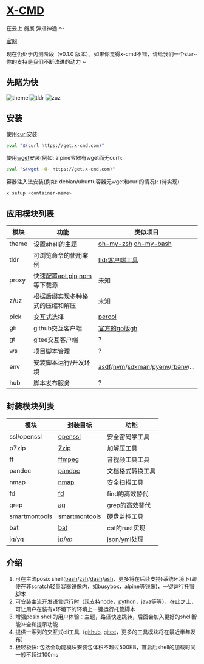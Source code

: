 # [X-CMD](https://x-cmd.com/zh)

在云上 施展 弹指神通 ～

[官网](https://x-cmd.com/zh)

现在仍处于内测阶段（v0.1.0 版本）。如果你觉得x-cmd不错，请给我们一个star~ 你的支持是我们不断改进的动力 ~


## 先睹为快

![theme](https://media.giphy.com/media/EVzSurO3a7xfwc7avg/giphy.gif) 
![tldr](https://media.giphy.com/media/9Eu9lppe5o10cS1mMm/giphy.gif)
![zuz](https://media.giphy.com/media/vuhvzn6PByu1gTMscv/giphy.gif) 

## 安装

使用[curl](https://curl.se/)安装:

```bash
eval "$(curl https://get.x-cmd.com)"
```

使用[wget](https://www.gnu.org/software/wget/)安装(例如: alpine容器有wget而无curl):

```bash
eval "$(wget -O- https://get.x-cmd.com)"
```

容器注入法安装(例如: debian/ubuntu容器无wget和curl的情况): (待实现)

```bash
x setup <container-name>
```

## 应用模块列表

| 模块 | 功能 | 类似项目 |
| --- | --- | --- |
| theme | 设置shell的主题  | [oh-my-zsh](https://ohmyz.sh/) [oh-my-bash](https://ohmybash.nntoan.com/) |
| tldr | 可浏览命令的使用案例  | [tldr客户端工具](https://github.com/tldr-pages/tldr) |
| proxy | 快速配置[apt](https://pkgs.org/download/apt),[pip](https://pypi.org/project/pip/),[npm](https://www.npmjs.com/)等下载源 | 未知 |
| z/uz | 根据后缀实现多种格式的压缩和解压  | 未知 |
| pick | 交互式选择 | [percol](https://github.com/mooz/percol) |
| gh | github交互客户端  | [官方的go版gh](https://cli.github.com/) |
| gt | gitee交互客户端 | ? |
| ws | 项目脚本管理 | ? |
| env | 安装脚本运行/开发环境  | [asdf](https://asdf-vm.com/)/[nvm](https://github.com/nvm-sh/nvm)/[sdkman](https://sdkman.io/)/[pyenv](https://github.com/pyenv/pyenv)/[rbenv](https://github.com/rbenv/rbenv)/... |
| hub | 脚本发布服务 | ? |

## 封装模块列表

| 模块 | 封装目标 | 功能 |
| -- | -- | -- |
| ssl/openssl | [openssl](https://www.openssl.org/) | 安全密码学工具 |
| p7zip | [7zip](https://www.7-zip.org) | 加解压工具 |
| ff | [ffmpeg](https://ffmpeg.org/) | 音视频工具工具 |
| pandoc | [pandoc](https://pandoc.org/) | 文档格式转换工具 |
| nmap | [nmap](https://nmap.org/) | 安全扫描工具 |
| fd | [fd](https://github.com/sharkdp/fd) | find的高效替代 |
| grep | [ag](https://github.com/ggreer/the_silver_searcher) | grep的高效替代 |
| smartmontools | [smartmontools](https://www.smartmontools.org/) | 硬盘监控工具 |
| bat | [bat](https://github.com/sharkdp/bat) | cat的rust实现 |
| jq/yq | [jq](https://stedolan.github.io/jq/)/[yq](https://github.com/mikefarah/yq) | [json](https://www.json.org/json-en.html)/[yml](https://yaml.org/)处理 |


## 介绍

1. 可在主流posix shell([bash](http://tiswww.case.edu/php/chet/bash/bashtop.html)/[zsh](https://www.zsh.org/)/[dash](https://manpages.debian.org/bullseye/dash/dash.1.en.html)/[ash](https://github.com/ash-shell/ash)，更多将在后续支持)系统环境下(即便在非scratch轻量容器镜像内，如[busybox](https://busybox.net/)，[alpine](https://www.alpinelinux.org/)等镜像)，一键运行托管脚本
2. 可安装主流开发语言运行时（现支持[node](https://nodejs.org/en/)，[python](https://www.python.org/)，[java](https://www.java.com/en/)等等），在此之上，可让用户在装有x环境下的环境上一键运行托管脚本
3. 增强posix shell的用户体验：主题，路径快速跳转，后面会加入更好的shell智能补全和提示功能
4. 提供一系列的交互式cli工具（[github](https://github.com/), [gitee](https://gitee.com/)，更多的工具模块将在最近半年发布）
5. 极轻极快: 包括全功能模块安装包体积不超过500KB，首启后shell的加载时间一般不超过100ms
